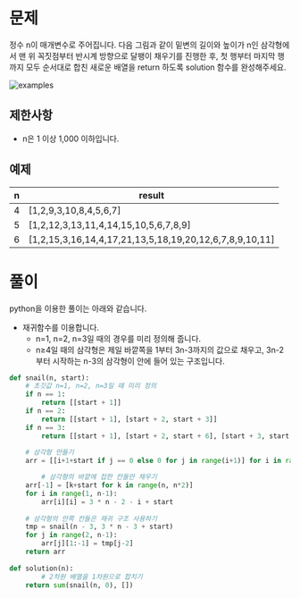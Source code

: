 # 문제

정수 n이 매개변수로 주어집니다. 다음 그림과 같이 밑변의 길이와 높이가 n인 삼각형에서 맨 위 꼭짓점부터 반시계 방향으로 달팽이 채우기를 진행한 후, 첫 행부터 마지막 행까지 모두 순서대로 합친 새로운 배열을 return 하도록 solution 함수를 완성해주세요.

![examples](https://user-images.githubusercontent.com/52960121/119262253-85335100-bc15-11eb-88a5-870dff5d1aa7.png)

## 제한사항

- n은 1 이상 1,000 이하입니다.

## 예제

| n | result |
| --- | --- |
| 4 | [1,2,9,3,10,8,4,5,6,7] |
| 5 | [1,2,12,3,13,11,4,14,15,10,5,6,7,8,9] |
| 6 | [1,2,15,3,16,14,4,17,21,13,5,18,19,20,12,6,7,8,9,10,11] |

# 풀이

python을 이용한 풀이는 아래와 같습니다.

- 재귀함수를 이용합니다.
    - n=1, n=2, n=3일 때의 경우를 미리 정의해 줍니다.
    - n≥4일 때의 삼각형은 제일 바깥쪽을 1부터 3n-3까지의 값으로 채우고, 3n-2부터 시작하는 n-3의 삼각형이 안에 들어 있는 구조입니다.

```python
def snail(n, start):
    # 초깃값 n=1, n=2, n=3일 때 미리 정의
    if n == 1:
        return [[start + 1]]
    if n == 2:
        return [[start + 1], [start + 2, start + 3]]
    if n == 3:
        return [[start + 1], [start + 2, start + 6], [start + 3, start + 4, start + 5]]
    
    # 삼각형 만들기
    arr = [[i+1+start if j == 0 else 0 for j in range(i+1)] for i in range(n)]

		# 삼각형의 바깥에 접한 칸들만 채우기
    arr[-1] = [k+start for k in range(n, n*2)]
    for i in range(1, n-1):
        arr[i][i] = 3 * n - 2 - i + start
    
    # 삼각형의 안쪽 칸들은 재귀 구조 사용하기
    tmp = snail(n - 3, 3 * n - 3 + start)
    for j in range(2, n-1):
        arr[j][1:-1] = tmp[j-2]
    return arr
    
def solution(n):
		# 2차원 배열을 1차원으로 합치기
    return sum(snail(n, 0), [])
```
